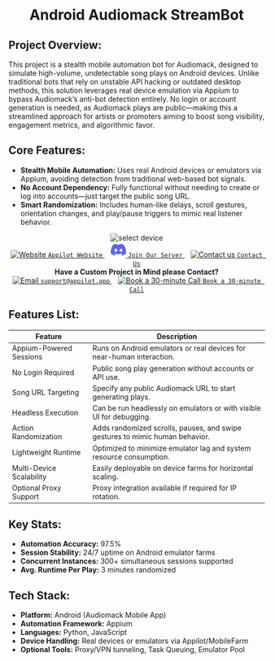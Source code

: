 <h1 align="center">Android Audiomack StreamBot</h1>


## Project Overview:

This project is a stealth mobile automation bot for Audiomack, designed to simulate high-volume, undetectable song plays on Android devices. Unlike traditional bots that rely on unstable API hacking or outdated desktop methods, this solution leverages real device emulation via Appium to bypass Audiomack’s anti-bot detection entirely. No login or account generation is needed, as Audiomack plays are public—making this a streamlined approach for artists or promoters aiming to boost song visibility, engagement metrics, and algorithmic favor.


## Core Features:
- **Stealth Mobile Automation:** Uses real Android devices or emulators via Appium, avoiding detection from traditional web-based bot signals.
- **No Account Dependency:** Fully functional without needing to create or log into accounts—just target the public song URL.
- **Smart Randomization:** Includes human-like delays, scroll gestures, orientation changes, and play/pause triggers to mimic real listener behavior.

<div align="center">
  <img
    src="https://github.com/user-attachments/assets/d200549d-7613-446f-a43b-19a4117ca360"
    alt="select device"
    width="600px"
  />
</div>


<div align="center">
  <a href="https://appilot.app/">
    <img
      alt="Website"
      width="25px"
      src="https://github.com/user-attachments/assets/8e5f3af3-b098-4c1d-980d-df9aebc680d0"
    />
    <code>Appilot Website</code>
  </a>
  &nbsp;&nbsp;
  <a href="https://discord.gg/3CZ5muJdF2">
    <img
      alt="Join Our Server"
      width="30px"
      src="https://github.com/Zeeshanahmad4/RealEstateMate-WhatsApp-Group-Management-Bot/blob/main/discord-icon-svgrepo-com.svg"
    />
    <code>Join Our Server</code>
  </a>
  &nbsp;&nbsp;
  <a href="https://t.me/devpilot1">
    <img
      alt="Contact us"
      width="30px"
      src="https://edent.github.io/SuperTinyIcons/images/svg/telegram.svg"
    />
    <code>Contact Us</code>
  </a>
</div>

<div align="center">
<strong> Have a Custom Project in Mind please Contact?</strong>

<div align="center">
  <a href="mailto:support@appilot.app">
  <img
    alt="Email"
    width="30px"
    src="https://github.com/user-attachments/assets/91c8d428-32b7-4be0-91fa-2e42c902b5b8"
  />
  <code>support@appilot.app</code>
</a>
  &nbsp;&nbsp;
  <a href="https://cal.com/app-pilot-m8i8oo/30min">
  <img
    alt="Book a 30-minute Call"
    width="30px"
    src="https://github.com/user-attachments/assets/cd3e5c7b-3e4e-4bb3-b242-bcc20ee78f13"
  />
  <code>Book a 30-minute Call</code>
</a>
<span>

<div align="left">

## Features List:
| Feature                  | Description                                                                  |
| ------------------------ | ---------------------------------------------------------------------------- |
| Appium-Powered Sessions  | Runs on Android emulators or real devices for near-human interaction.        |
| No Login Required        | Public song play generation without accounts or API use.                     |
| Song URL Targeting       | Specify any public Audiomack URL to start generating plays.                  |
| Headless Execution       | Can be run headlessly on emulators or with visible UI for debugging.         |
| Action Randomization     | Adds randomized scrolls, pauses, and swipe gestures to mimic human behavior. |
| Lightweight Runtime      | Optimized to minimize emulator lag and system resource consumption.          |
| Multi-Device Scalability | Easily deployable on device farms for horizontal scaling.                    |
| Optional Proxy Support   | Proxy integration available if required for IP rotation.                     |


## Key Stats:
- **Automation Accuracy:** 97.5%
- **Session Stability:** 24/7 uptime on Android emulator farms
- **Concurrent Instances:** 300+ simultaneous sessions supported
- **Avg. Runtime Per Play:** 3 minutes randomized

## Tech Stack:
- **Platform:** Android (Audiomack Mobile App)
- **Automation Framework:** Appium
- **Languages:** Python, JavaScript
- **Device Handling:** Real devices or emulators via Appilot/MobileFarm
- **Optional Tools:** Proxy/VPN tunneling, Task Queuing, Emulator Pool
